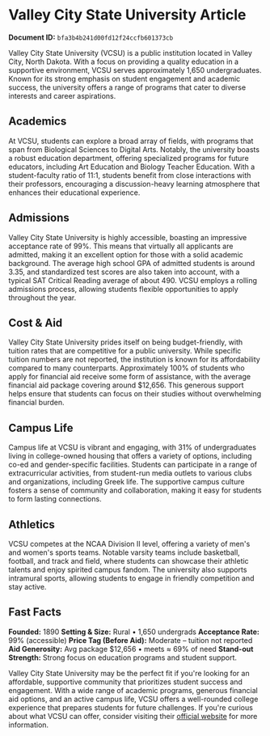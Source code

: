 # Valley City State University Article

**Document ID:** `bfa3b4b241d00fd12f24ccfb601373cb`

Valley City State University (VCSU) is a public institution located in Valley City, North Dakota. With a focus on providing a quality education in a supportive environment, VCSU serves approximately 1,650 undergraduates. Known for its strong emphasis on student engagement and academic success, the university offers a range of programs that cater to diverse interests and career aspirations.

## Academics
At VCSU, students can explore a broad array of fields, with programs that span from Biological Sciences to Digital Arts. Notably, the university boasts a robust education department, offering specialized programs for future educators, including Art Education and Biology Teacher Education. With a student-faculty ratio of 11:1, students benefit from close interactions with their professors, encouraging a discussion-heavy learning atmosphere that enhances their educational experience.

## Admissions
Valley City State University is highly accessible, boasting an impressive acceptance rate of 99%. This means that virtually all applicants are admitted, making it an excellent option for those with a solid academic background. The average high school GPA of admitted students is around 3.35, and standardized test scores are also taken into account, with a typical SAT Critical Reading average of about 490. VCSU employs a rolling admissions process, allowing students flexible opportunities to apply throughout the year.

## Cost & Aid
Valley City State University prides itself on being budget-friendly, with tuition rates that are competitive for a public university. While specific tuition numbers are not reported, the institution is known for its affordability compared to many counterparts. Approximately 100% of students who apply for financial aid receive some form of assistance, with the average financial aid package covering around $12,656. This generous support helps ensure that students can focus on their studies without overwhelming financial burden.

## Campus Life
Campus life at VCSU is vibrant and engaging, with 31% of undergraduates living in college-owned housing that offers a variety of options, including co-ed and gender-specific facilities. Students can participate in a range of extracurricular activities, from student-run media outlets to various clubs and organizations, including Greek life. The supportive campus culture fosters a sense of community and collaboration, making it easy for students to form lasting connections.

## Athletics
VCSU competes at the NCAA Division II level, offering a variety of men's and women's sports teams. Notable varsity teams include basketball, football, and track and field, where students can showcase their athletic talents and enjoy spirited campus fandom. The university also supports intramural sports, allowing students to engage in friendly competition and stay active.

## Fast Facts
**Founded:** 1890
**Setting & Size:** Rural • 1,650 undergrads
**Acceptance Rate:** 99% (accessible)
**Price Tag (Before Aid):** Moderate – tuition not reported
**Aid Generosity:** Avg package $12,656 • meets ≈ 69% of need
**Stand-out Strength:** Strong focus on education programs and student support.

Valley City State University may be the perfect fit if you're looking for an affordable, supportive community that prioritizes student success and engagement. With a wide range of academic programs, generous financial aid options, and an active campus life, VCSU offers a well-rounded college experience that prepares students for future challenges. If you're curious about what VCSU can offer, consider visiting their [official website](https://www.petersons.com/college-search/valley-city-state-university-000_10003547.aspx) for more information.
